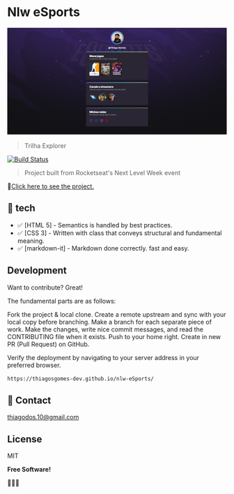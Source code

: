 # Nlw eSports 

![preview](./.github/preview.png)

> Trilha Explorer

[![Build Status](https://travis-ci.org/joemccann/dillinger.svg?branch=master)](https://travis-ci.org/joemccann/dillinger)

> Project built from Rocketseat's Next Level Week event

:link:<a href="https://thiagosgomes-dev.github.io/nlw-eSports/" target="_blank">Click here to see the project.<a/>

## :wrench: tech

- :white_check_mark: [HTML 5] - Semantics is handled by best practices.
- :white_check_mark: [CSS 3] - Written with class that conveys structural and fundamental meaning.
- :white_check_mark: [markdown-it] - Markdown done correctly. fast and easy.

## Development

Want to contribute? Great!

The fundamental parts are as follows:

Fork the project & local clone.
Create a remote upstream and sync with your local copy before branching.
Make a branch for each separate piece of work.
Make the changes, write nice commit messages, and read the CONTRIBUTING file when it exists.
Push to your home right.
Create in new PR (Pull Request) on GitHub.

Verify the deployment by navigating to your server address in
your preferred browser.

```sh
https://thiagosgomes-dev.github.io/nlw-eSports/
```

## :incoming_envelope: Contact

thiagodos.10@gmail.com

## License

MIT

**Free Software!**

:beginner::beginner::beginner:
